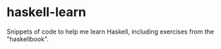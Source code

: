 # haskell-learn
Snippets of code to help me learn Haskell, including exercises from the "haskellbook".
